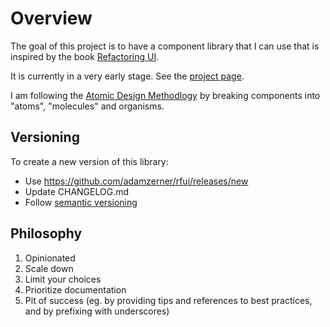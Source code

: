 # Overview

The goal of this project is to have a component library that I can use that is
inspired by the book [Refactoring UI](https://www.refactoringui.com/).

It is currently in a very early stage. See the
[project page](https://github.com/users/adamzerner/projects/2/views/1).

I am following the
[Atomic Design Methodlogy](https://atomicdesign.bradfrost.com/chapter-2/) by
breaking components into "atoms", "molecules" and organisms.

## Versioning

To create a new version of this library:

- Use https://github.com/adamzerner/rfui/releases/new
- Update CHANGELOG.md
- Follow [semantic versioning](https://semver.org/)

## Philosophy

1. Opinionated
2. Scale down
3. Limit your choices
4. Prioritize documentation
5. Pit of success (eg. by providing tips and references to best practices, and
   by prefixing with underscores)

